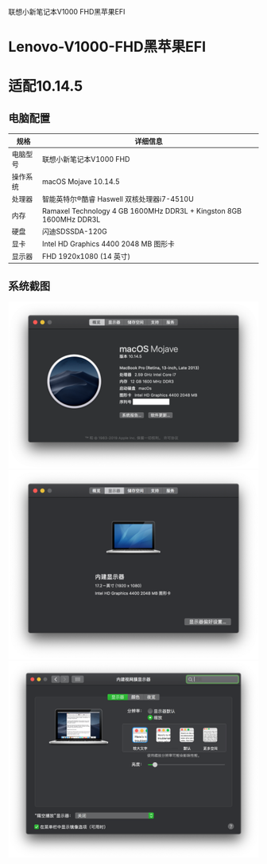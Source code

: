 联想小新笔记本V1000 FHD黑苹果EFI
# Lenovo-V1000-FHD黑苹果EFI

# 适配10.14.5

## 电脑配置

| 规格     | 详细信息                                                     |
| -------- | ------------------------------------------------------------ |
| 电脑型号 | 联想小新笔记本V1000 FHD                                      |
| 操作系统 | macOS Mojave 10.14.5                                         |
| 处理器   | 智能英特尔®酷睿 Haswell 双核处理器i7-4510U                   |
| 内存     | Ramaxel Technology 4 GB 1600MHz DDR3L + Kingston 8GB 1600MHz DDR3L |
| 硬盘     | 闪迪SDSSDA-120G                                              |
| 显卡     | Intel HD Graphics 4400 2048 MB 图形卡                        |
| 显示器   | FHD 1920x1080 (14 英寸)                                      |

## 系统截图

![0About](ScreenShot/1.png)
![0Disk](ScreenShot/2.png)
![0Disk](ScreenShot/3.png)
